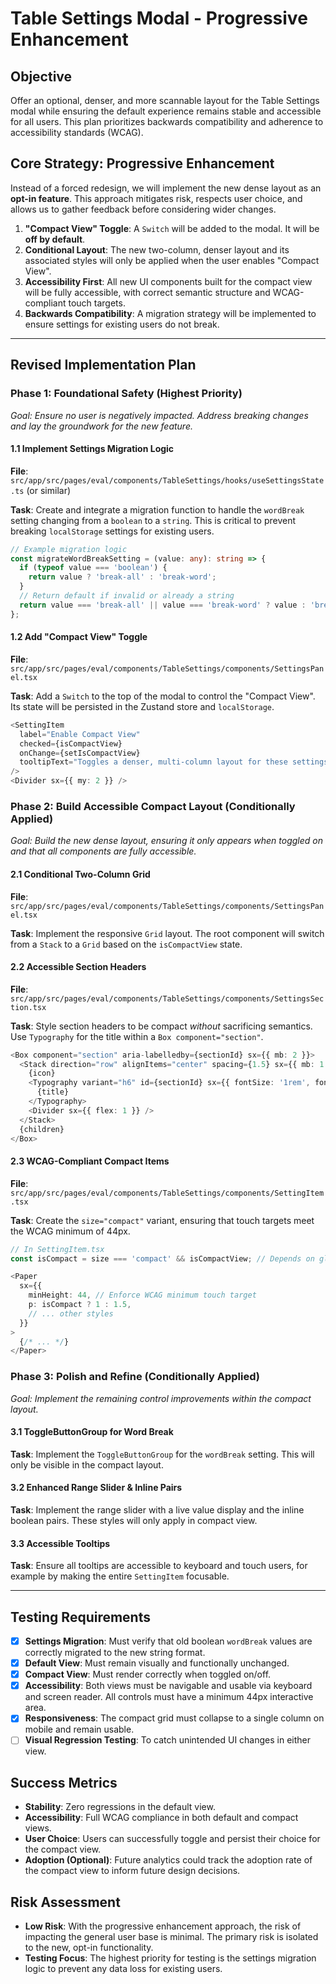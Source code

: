 # Table Settings Modal - Progressive Enhancement

## Objective

Offer an optional, denser, and more scannable layout for the Table Settings modal while ensuring the default experience remains stable and accessible for all users. This plan prioritizes backwards compatibility and adherence to accessibility standards (WCAG).

## Core Strategy: Progressive Enhancement

Instead of a forced redesign, we will implement the new dense layout as an **opt-in feature**. This approach mitigates risk, respects user choice, and allows us to gather feedback before considering wider changes.

1.  **"Compact View" Toggle**: A `Switch` will be added to the modal. It will be **off by default**.
2.  **Conditional Layout**: The new two-column, denser layout and its associated styles will only be applied when the user enables "Compact View".
3.  **Accessibility First**: All new UI components built for the compact view will be fully accessible, with correct semantic structure and WCAG-compliant touch targets.
4.  **Backwards Compatibility**: A migration strategy will be implemented to ensure settings for existing users do not break.

---

## Revised Implementation Plan

### Phase 1: Foundational Safety (Highest Priority)

*Goal: Ensure no user is negatively impacted. Address breaking changes and lay the groundwork for the new feature.*

#### 1.1 Implement Settings Migration Logic
**File**: `src/app/src/pages/eval/components/TableSettings/hooks/useSettingsState.ts` (or similar)

**Task**: Create and integrate a migration function to handle the `wordBreak` setting changing from a `boolean` to a `string`. This is critical to prevent breaking `localStorage` settings for existing users.

```typescript
// Example migration logic
const migrateWordBreakSetting = (value: any): string => {
  if (typeof value === 'boolean') {
    return value ? 'break-all' : 'break-word';
  }
  // Return default if invalid or already a string
  return value === 'break-all' || value === 'break-word' ? value : 'break-word';
};
```

#### 1.2 Add "Compact View" Toggle
**File**: `src/app/src/pages/eval/components/TableSettings/components/SettingsPanel.tsx`

**Task**: Add a `Switch` to the top of the modal to control the "Compact View". Its state will be persisted in the Zustand store and `localStorage`.

```typescript
<SettingItem
  label="Enable Compact View"
  checked={isCompactView}
  onChange={setIsCompactView}
  tooltipText="Toggles a denser, multi-column layout for these settings."
/>
<Divider sx={{ my: 2 }} />
```

### Phase 2: Build Accessible Compact Layout (Conditionally Applied)

*Goal: Build the new dense layout, ensuring it only appears when toggled on and that all components are fully accessible.*

#### 2.1 Conditional Two-Column Grid
**File**: `src/app/src/pages/eval/components/TableSettings/components/SettingsPanel.tsx`

**Task**: Implement the responsive `Grid` layout. The root component will switch from a `Stack` to a `Grid` based on the `isCompactView` state.

#### 2.2 Accessible Section Headers
**File**: `src/app/src/pages/eval/components/TableSettings/components/SettingsSection.tsx`

**Task**: Style section headers to be compact *without* sacrificing semantics. Use `Typography` for the title within a `Box component="section"`.

```typescript
<Box component="section" aria-labelledby={sectionId} sx={{ mb: 2 }}>
  <Stack direction="row" alignItems="center" spacing={1.5} sx={{ mb: 1.5 }}>
    {icon}
    <Typography variant="h6" id={sectionId} sx={{ fontSize: '1rem', fontWeight: 600 }}>
      {title}
    </Typography>
    <Divider sx={{ flex: 1 }} />
  </Stack>
  {children}
</Box>
```

#### 2.3 WCAG-Compliant Compact Items
**File**: `src/app/src/pages/eval/components/TableSettings/components/SettingItem.tsx`

**Task**: Create the `size="compact"` variant, ensuring that touch targets meet the WCAG minimum of 44px.

```typescript
// In SettingItem.tsx
const isCompact = size === 'compact' && isCompactView; // Depends on global toggle

<Paper
  sx={{
    minHeight: 44, // Enforce WCAG minimum touch target
    p: isCompact ? 1 : 1.5,
    // ... other styles
  }}
>
  {/* ... */}
</Paper>
```

### Phase 3: Polish and Refine (Conditionally Applied)

*Goal: Implement the remaining control improvements within the compact layout.*

#### 3.1 ToggleButtonGroup for Word Break
**Task**: Implement the `ToggleButtonGroup` for the `wordBreak` setting. This will only be visible in the compact layout.

#### 3.2 Enhanced Range Slider & Inline Pairs
**Task**: Implement the range slider with a live value display and the inline boolean pairs. These styles will only apply in compact view.

#### 3.3 Accessible Tooltips
**Task**: Ensure all tooltips are accessible to keyboard and touch users, for example by making the entire `SettingItem` focusable.

---

## Testing Requirements

- [x] **Settings Migration**: Must verify that old boolean `wordBreak` values are correctly migrated to the new string format.
- [x] **Default View**: Must remain visually and functionally unchanged.
- [x] **Compact View**: Must render correctly when toggled on/off.
- [x] **Accessibility**: Both views must be navigable and usable via keyboard and screen reader. All controls must have a minimum 44px interactive area.
- [x] **Responsiveness**: The compact grid must collapse to a single column on mobile and remain usable.
- [ ] **Visual Regression Testing**: To catch unintended UI changes in either view.

## Success Metrics

- **Stability**: Zero regressions in the default view.
- **Accessibility**: Full WCAG compliance in both default and compact views.
- **User Choice**: Users can successfully toggle and persist their choice for the compact view.
- **Adoption (Optional)**: Future analytics could track the adoption rate of the compact view to inform future design decisions.

## Risk Assessment

- **Low Risk**: With the progressive enhancement approach, the risk of impacting the general user base is minimal. The primary risk is isolated to the new, opt-in functionality.
- **Testing Focus**: The highest priority for testing is the settings migration logic to prevent any data loss for existing users.